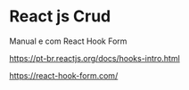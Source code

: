 # React js Crud

Manual e com React Hook Form

https://pt-br.reactjs.org/docs/hooks-intro.html

https://react-hook-form.com/
